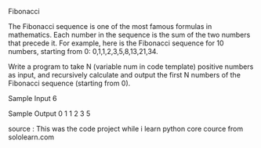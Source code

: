 Fibonacci


The Fibonacci sequence is one of the most famous formulas in mathematics.
Each number in the sequence is the sum of the two numbers that precede it.
For example, here is the Fibonacci sequence for 10 numbers, starting from 0: 0,1,1,2,3,5,8,13,21,34.

Write a program to take N (variable num in code template) positive numbers as input, and recursively calculate and output the first N numbers of the Fibonacci sequence (starting from 0).

Sample Input
6

Sample Output
0
1
1
2
3
5

source : This was the code project while i learn python core cource from sololearn.com
